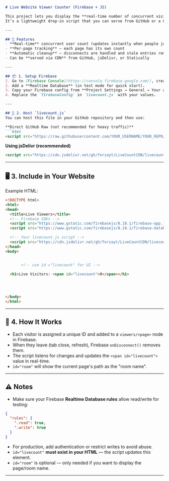

````markdown
# Live Website Viewer Counter (Firebase + JS)

This project lets you display the **real-time number of concurrent visitors** on your website using Firebase Realtime Database.  
It’s a lightweight drop-in script that you can serve from GitHub or a CDN.

---

## 🚀 Features
- **Real-time** concurrent user count (updates instantly when people join/leave)
- **Per-page tracking** — each page has its own count
- **Automatic cleanup** — disconnects are handled and stale entries removed
- Can be **served via CDN** from GitHub, jsDelivr, or Statically

---

## 📦 1. Setup Firebase
1. Go to [Firebase Console](https://console.firebase.google.com/), create a project.
2. Add a **Realtime Database** (in test mode for quick start).
3. Copy your Firebase config from **Project Settings → General → Your apps → Firebase SDK snippet**.
4. Replace the `firebaseConfig` in `livecount.js` with your values.

---

## 📄 2. Host `livecount.js`
You can host this file in your GitHub repository and then use:

**Direct GitHub Raw (not recommended for heavy traffic)**
```html
<script src="https://raw.githubusercontent.com/YOUR_USERNAME/YOUR_REPO/main/livecount.js"></script>
````

**Using jsDelivr (recommended)**

```html
<script src="https://cdn.jsdelivr.net/gh/forzayt/LiveCountCDN/livecount.js"></script>
```



---

## 🖥 3. Include in Your Website

Example HTML:

```html
<!DOCTYPE html>
<html>
<head>
  <title>Live Viewers</title>
  <!-- Firebase SDKs -->
  <script src="https://www.gstatic.com/firebasejs/8.10.1/firebase-app.js"></script>
  <script src="https://www.gstatic.com/firebasejs/8.10.1/firebase-database.js"></script>

  <!-- Your livecount.js script -->
  <script src="https://cdn.jsdelivr.net/gh/forzayt/LiveCountCDN/livecount.js"></script>
</head>
<body>


       <!-- use id ="livecount" for UI -->
        
  <h1>Live Visitors: <span id="livecount">0</span></h1>



  
</body>
</html>
```

---

## 🔑 4. How It Works

* Each visitor is assigned a unique ID and added to a `viewers/<page>` node in Firebase.
* When they leave (tab close, refresh), Firebase `onDisconnect()` removes them.
* The script listens for changes and updates the `<span id="livecount">` value in real-time.
* `id="room"` will show the current page's path as the "room name".

---

## ⚠ Notes

* Make sure your Firebase **Realtime Database rules** allow read/write for testing:

```json
{
  "rules": {
    ".read": true,
    ".write": true
  }
}
```

* For production, add authentication or restrict writes to avoid abuse.
* `id="livecount"` **must exist in your HTML** — the script updates this element.
* `id="room"` is optional — only needed if you want to display the page/room name.

---


